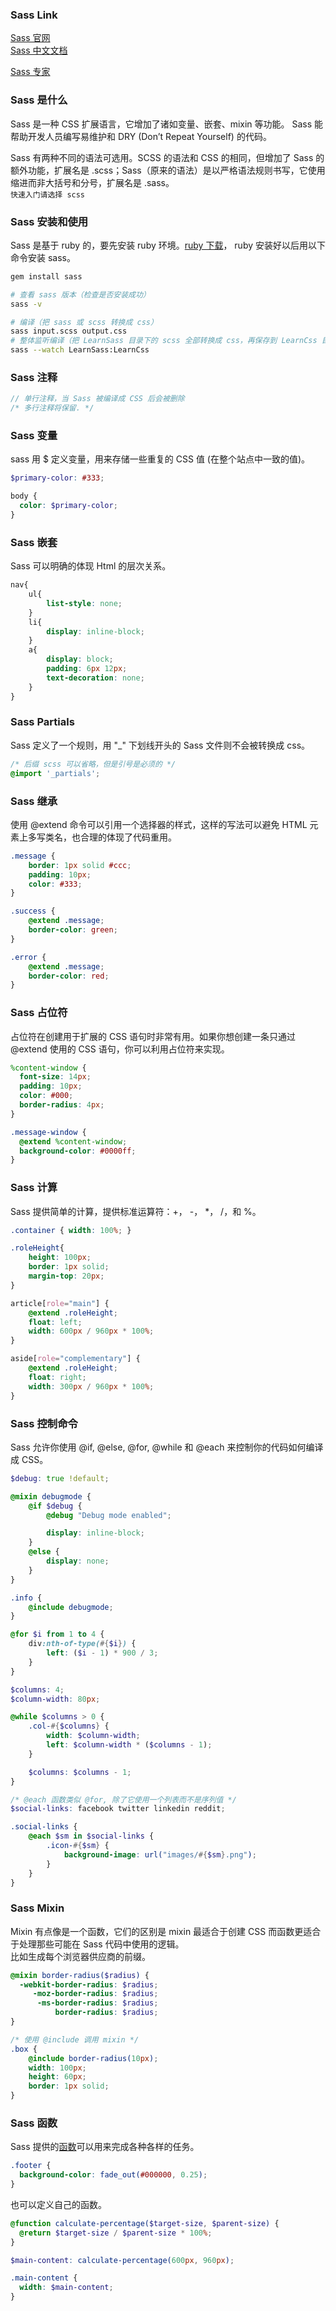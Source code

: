 
### Sass Link
[Sass 官网](https://sass-lang.com/)  
[Sass 中文文档](http://sass.bootcss.com/docs/sass-reference/)  

[Sass 专家](https://www.sassmeister.com/)  

### Sass 是什么
Sass 是一种 CSS 扩展语言，它增加了诸如变量、嵌套、mixin 等功能。 Sass 能帮助开发人员编写易维护和 DRY (Don’t Repeat Yourself) 的代码。  

Sass 有两种不同的语法可选用。SCSS 的语法和 CSS 的相同，但增加了 Sass 的额外功能，扩展名是 .scss；Sass（原来的语法）是以严格语法规则书写，它使用缩进而非大括号和分号，扩展名是 .sass。  
`快速入门请选择 scss`

### Sass 安装和使用
Sass 是基于 ruby 的，要先安装 ruby 环境。[ruby 下载](http://rubyinstaller.org/downloads)， ruby 安装好以后用以下命令安装 sass。  
```bash
gem install sass

# 查看 sass 版本（检查是否安装成功）
sass -v 

# 编译（把 sass 或 scss 转换成 css）
sass input.scss output.css
# 整体监听编译（把 LearnSass 目录下的 scss 全部转换成 css，再保存到 LearnCss 目录下）
sass --watch LearnSass:LearnCss
```

### Sass 注释
```scss
// 单行注释，当 Sass 被编译成 CSS 后会被删除
/* 多行注释将保留. */
```

### Sass 变量
sass 用 $ 定义变量，用来存储一些重复的 CSS 值 (在整个站点中一致的值)。  
```scss
$primary-color: #333;

body {
  color: $primary-color;
}
```

### Sass 嵌套
Sass 可以明确的体现 Html 的层次关系。  
```scss
nav{
    ul{
        list-style: none;
    }
    li{
        display: inline-block;
    }
    a{
        display: block;
        padding: 6px 12px;
        text-decoration: none;
    }
}
```

### Sass Partials
Sass 定义了一个规则，用 "\_" 下划线开头的 Sass 文件则不会被转换成 css。
```scss
/* 后缀 scss 可以省略，但是引号是必须的 */
@import '_partials';
```  

### Sass 继承
使用 @extend 命令可以引用一个选择器的样式，这样的写法可以避免 HTML 元素上多写类名，也合理的体现了代码重用。  
```scss
.message {
    border: 1px solid #ccc;
    padding: 10px;
    color: #333;
}

.success {
    @extend .message;
    border-color: green;
}

.error {
    @extend .message;
    border-color: red;
}
```

### Sass 占位符
占位符在创建用于扩展的 CSS 语句时非常有用。如果你想创建一条只通过 @extend 使用的 CSS 语句，你可以利用占位符来实现。  
```scss
%content-window {
  font-size: 14px;
  padding: 10px;
  color: #000;
  border-radius: 4px;
}

.message-window {
  @extend %content-window;
  background-color: #0000ff;
}
```

### Sass 计算
Sass 提供简单的计算，提供标准运算符：+， -， \*， /，和 %。  
```scss
.container { width: 100%; }

.roleHeight{
    height: 100px;
    border: 1px solid;
    margin-top: 20px;
}

article[role="main"] {
    @extend .roleHeight;
    float: left;
    width: 600px / 960px * 100%;
}

aside[role="complementary"] {
    @extend .roleHeight;
    float: right;
    width: 300px / 960px * 100%;
}
```

### Sass 控制命令
Sass 允许你使用 @if, @else, @for, @while 和 @each 来控制你的代码如何编译成 CSS。  
```scss
$debug: true !default;

@mixin debugmode {
    @if $debug {
        @debug "Debug mode enabled";

        display: inline-block;
    }
    @else {
        display: none;
    }
}

.info {
    @include debugmode;
}

@for $i from 1 to 4 {
    div:nth-of-type(#{$i}) {
        left: ($i - 1) * 900 / 3;
    }
}

$columns: 4;
$column-width: 80px;

@while $columns > 0 {
    .col-#{$columns} {
        width: $column-width;
        left: $column-width * ($columns - 1);
    }

    $columns: $columns - 1;
}

/* @each 函数类似 @for, 除了它使用一个列表而不是序列值 */
$social-links: facebook twitter linkedin reddit;

.social-links {
    @each $sm in $social-links {
        .icon-#{$sm} {
            background-image: url("images/#{$sm}.png");
        }
    }
}
```

### Sass Mixin
Mixin 有点像是一个函数，它们的区别是 mixin 最适合于创建 CSS 而函数更适合于处理那些可能在 Sass 代码中使用的逻辑。  
比如生成每个浏览器供应商的前缀。  
```scss
@mixin border-radius($radius) {
  -webkit-border-radius: $radius;
     -moz-border-radius: $radius;
      -ms-border-radius: $radius;
          border-radius: $radius;
}

/* 使用 @include 调用 mixin */
.box { 
    @include border-radius(10px); 
    width: 100px;
    height: 60px;
    border: 1px solid;
}
```

### Sass 函数
Sass 提供的[函数](https://sass-lang.com/documentation/functions)可以用来完成各种各样的任务。  
```scss
.footer {
  background-color: fade_out(#000000, 0.25);
}
```

也可以定义自己的函数。  
```scss
@function calculate-percentage($target-size, $parent-size) {
  @return $target-size / $parent-size * 100%;
}

$main-content: calculate-percentage(600px, 960px);

.main-content {
  width: $main-content;
}
```
